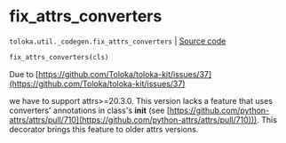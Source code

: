 # fix_attrs_converters
`toloka.util._codegen.fix_attrs_converters` | [Source code](https://github.com/Toloka/toloka-kit/blob/v1.2.3/src/util/_codegen.py#L350)

```python
fix_attrs_converters(cls)
```

Due to [https://github.com/Toloka/toloka-kit/issues/37](https://github.com/Toloka/toloka-kit/issues/37)


we have to support attrs>=20.3.0.
This version lacks a feature that uses converters' annotations in class's __init__
(see [https://github.com/python-attrs/attrs/pull/710](https://github.com/python-attrs/attrs/pull/710))).
This decorator brings this feature to older attrs versions.


